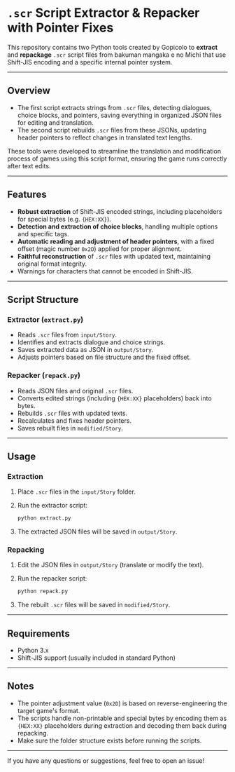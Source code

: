 # `.scr` Script Extractor & Repacker with Pointer Fixes

This repository contains two Python tools created by Gopicolo to **extract** and **repackage** `.scr` script files from bakuman mangaka e no Michi that use Shift-JIS encoding and a specific internal pointer system.

---

## Overview

- The first script extracts strings from `.scr` files, detecting dialogues, choice blocks, and pointers, saving everything in organized JSON files for editing and translation.
- The second script rebuilds `.scr` files from these JSONs, updating header pointers to reflect changes in translated text lengths.

These tools were developed to streamline the translation and modification process of games using this script format, ensuring the game runs correctly after text edits.

---

## Features

- **Robust extraction** of Shift-JIS encoded strings, including placeholders for special bytes (e.g. `{HEX:XX}`).
- **Detection and extraction of choice blocks**, handling multiple options and specific tags.
- **Automatic reading and adjustment of header pointers**, with a fixed offset (magic number `0x2D`) applied for proper alignment.
- **Faithful reconstruction** of `.scr` files with updated text, maintaining original format integrity.
- Warnings for characters that cannot be encoded in Shift-JIS.

---

## Script Structure

### Extractor (`extract.py`)

- Reads `.scr` files from `input/Story`.
- Identifies and extracts dialogue and choice strings.
- Saves extracted data as JSON in `output/Story`.
- Adjusts pointers based on file structure and the fixed offset.

### Repacker (`repack.py`)

- Reads JSON files and original `.scr` files.
- Converts edited strings (including `{HEX:XX}` placeholders) back into bytes.
- Rebuilds `.scr` files with updated texts.
- Recalculates and fixes header pointers.
- Saves rebuilt files in `modified/Story`.

---

## Usage

### Extraction

1. Place `.scr` files in the `input/Story` folder.
2. Run the extractor script:

   ```bash
   python extract.py
   ```

3. The extracted JSON files will be saved in `output/Story`.

### Repacking

1. Edit the JSON files in `output/Story` (translate or modify the text).
2. Run the repacker script:

   ```bash
   python repack.py
   ```

3. The rebuilt `.scr` files will be saved in `modified/Story`.

---

## Requirements

- Python 3.x
- Shift-JIS support (usually included in standard Python)

---

## Notes

- The pointer adjustment value (`0x2D`) is based on reverse-engineering the target game's format.
- The scripts handle non-printable and special bytes by encoding them as `{HEX:XX}` placeholders during extraction and decoding them back during repacking.
- Make sure the folder structure exists before running the scripts.

---

If you have any questions or suggestions, feel free to open an issue!

